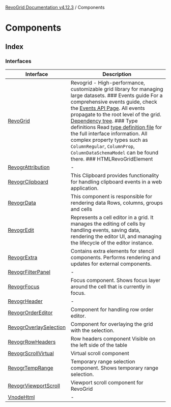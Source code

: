 [RevoGrid Documentation v4.12.3](README.md) / Components

# Components

## Index

### Interfaces

| Interface | Description |
| ------ | ------ |
| [RevoGrid](Components.Interface.RevoGrid.md) | Revogrid - High-performance, customizable grid library for managing large datasets. ### Events guide For a comprehensive events guide, check the [Events API Page](/guide/api/events). All events propagate to the root level of the grid. [Dependency tree](#Dependencies). ### Type definitions Read [type definition file](https://github.com/revolist/revogrid/blob/master/src/interfaces.d.ts) for the full interface information. All complex property types such as `ColumnRegular`, `ColumnProp`, `ColumnDataSchemaModel` can be found there. ### HTMLRevoGridElement |
| [RevogrAttribution](Components.Interface.RevogrAttribution.md) | - |
| [RevogrClipboard](Components.Interface.RevogrClipboard.md) | This Clipboard provides functionality for handling clipboard events in a web application. |
| [RevogrData](Components.Interface.RevogrData.md) | This component is responsible for rendering data Rows, columns, groups and cells |
| [RevogrEdit](Components.Interface.RevogrEdit.md) | Represents a cell editor in a grid. It manages the editing of cells by handling events, saving data, rendering the editor UI, and managing the lifecycle of the editor instance. |
| [RevogrExtra](Components.Interface.RevogrExtra.md) | Contains extra elements for stencil components. Performs rendering and updates for external components. |
| [RevogrFilterPanel](Components.Interface.RevogrFilterPanel.md) | - |
| [RevogrFocus](Components.Interface.RevogrFocus.md) | Focus component. Shows focus layer around the cell that is currently in focus. |
| [RevogrHeader](Components.Interface.RevogrHeader.md) | - |
| [RevogrOrderEditor](Components.Interface.RevogrOrderEditor.md) | Component for handling row order editor. |
| [RevogrOverlaySelection](Components.Interface.RevogrOverlaySelection.md) | Component for overlaying the grid with the selection. |
| [RevogrRowHeaders](Components.Interface.RevogrRowHeaders.md) | Row headers component Visible on the left side of the table |
| [RevogrScrollVirtual](Components.Interface.RevogrScrollVirtual.md) | Virtual scroll component |
| [RevogrTempRange](Components.Interface.RevogrTempRange.md) | Temporary range selection component. Shows temporary range selection. |
| [RevogrViewportScroll](Components.Interface.RevogrViewportScroll.md) | Viewport scroll component for RevoGrid |
| [VnodeHtml](Components.Interface.VnodeHtml.md) | - |
